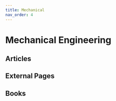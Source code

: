 ```yaml
---
title: Mechanical
nav_order: 4
---
```


# Mechanical Engineering

## Articles

## External Pages

## Books
